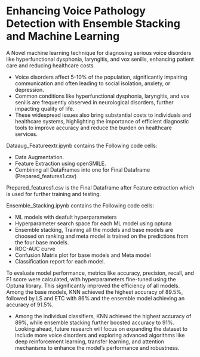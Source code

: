 # Enhancing Voice Pathology Detection with Ensemble Stacking and Machine Learning
A Novel machine learning technique for diagnosing serious voice disorders like hyperfunctional dysphonia, laryngitis, and vox senilis, enhancing patient care and reducing healthcare costs.

* Voice disorders affect 5-10% of the population, significantly impairing communication and often leading to social isolation, anxiety, or depression.
* Common conditions like hyperfunctional dysphonia, laryngitis, and vox senilis are frequently observed in neurological disorders, further impacting quality of life.
* These widespread issues also bring substantial costs to individuals and healthcare systems, highlighting the importance of efficient diagnostic tools to improve accuracy and reduce the burden on healthcare services.

Dataaug_Featureextr.ipynb contains the Following code cells:

* Data Augmentation. 
* Feature Extraction using openSMILE.
* Combining all DataFrames into one for Final Dataframe (Prepared_features1.csv)

Prepared_features1.csv is the Final Dataframe after Feature extraction which is used for further training and testing.

Ensemble_Stacking.ipynb contains the Following code cells:

  * ML models with deafult hyperparameters
  * Hyperparameter search space for each ML model using optuna
  * Ensemble stacking, Training all the models and base models are choosed on ranking and meta model is trained on the predictions from the four base models.
  * ROC-AUC curve
  * Confusion Matrix plot for base models and Meta model
  * Classification report for each model.

To evaluate model performance, metrics like accuracy, precision, recall, and F1 score were calculated, with hyperparameters fine-tuned using the Optuna library. This significantly improved the efficiency of all models. Among the base models, KNN achieved the highest accuracy of 89.5%, followed by LS and ETC with 86% and the ensemble model achieving an accuracy of 91.5%. 

* Among the individual classifiers, KNN achieved the highest accuracy of 89%, while ensemble stacking further boosted accuracy to 91%. Looking ahead, future research will focus on expanding the dataset to include more voice disorders and exploring advanced algorithms like deep reinforcement learning, transfer learning, and attention mechanisms to enhance the model’s performance and robustness.
